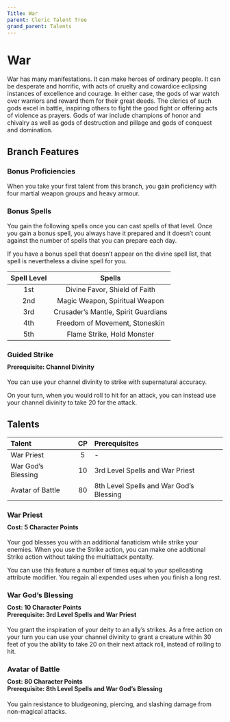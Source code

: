 ```yaml
---
Title: War
parent: Cleric Talent Tree
grand_parent: Talents
---
```

 
# War
War has many manifestations. It can make heroes of ordinary people. It can be desperate and horrific, with acts of cruelty and cowardice eclipsing instances of excellence and courage. In either case, the gods of war watch over warriors and reward them for their great deeds. The clerics of such gods excel in battle, inspiring others to fight the good fight or offering acts of violence as prayers. Gods of war include champions of honor and chivalry as well as gods of destruction and pillage and gods of conquest and domination.

## Branch Features
 
### Bonus Proficiencies
When you take your first talent from this branch, you gain proficiency with four martial weapon groups and heavy armour.

### Bonus Spells
You gain the following spells once you can cast spells of that level. Once you gain a bonus spell, you always have it prepared and it doesn’t count against the number of spells that you can prepare each day.
 
If you have a bonus spell that doesn’t appear on the divine spell list, that spell is nevertheless a divine spell for you.
 
| Spell Level | Spells |
|:-----------:|:------:|
| 1st | Divine Favor, Shield of Faith |
| 2nd | Magic Weapon, Spiritual Weapon| 
| 3rd | Crusader’s Mantle, Spirit Guardians | 
| 4th | Freedom of Movement, Stoneskin | 
| 5th | Flame Strike, Hold Monster | 

### Guided Strike

<div style="margin-top:-10px;"></div>
 
#### **Prerequisite:** Channel Divinity
You can use your channel divinity to strike with supernatural accuracy. 

On your turn, when you would roll to hit for an attack, you can instead use your channel divinity to take 20 for the attack.

## Talents
 
| Talent | CP | Prerequisites |
|:-------|:--:|:--------------|
| War Priest         | 5  | - |  
| War God’s Blessing | 10 | 3rd Level Spells and War Priest |  
| Avatar of Battle   | 80 | 8th Level Spells and War God’s Blessing |  

### War Priest 
<div style="margin-top:-10px;"></div>
 
#### **Cost:** 5 Character Points
Your god blesses you with an additional fanaticism while strike your enemies. When you use the Strike action, you can make one addtional Strike action without taking the multiattack pentalty. 

You can use this feature a number of times equal to your spellcasting attribute modifier. You regain all expended uses when you finish a long rest.

### War God’s Blessing
 
<div style="margin-top:-10px;"></div>
 
#### **Cost:** 10 Character Points<br>**Prerequisite:** 3rd Level Spells and War Priest 
You grant the inspiration of your deity to an ally’s strikes. As a free action on your turn you can use your channel divinity to grant a creature within 30 feet of you the ability to take 20 on their next attack roll, instead of rolling to hit.

### Avatar of Battle
 
<div style="margin-top:-10px;"></div>
 
#### **Cost:** 80 Character Points<br>**Prerequisite:** 8th Level Spells and War God’s Blessing
You gain resistance to bludgeoning, piercing, and slashing damage from non-magical attacks.
